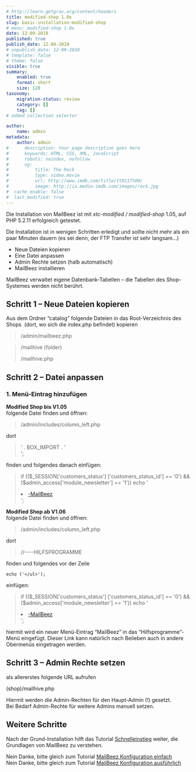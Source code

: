 ```yaml
---
# http://learn.getgrav.org/content/headers
title: modified-shop 1.0x
slug: basic-installation-modified-shop
# menu: modified-shop 1.0x
date: 12-09-2010
published: true
publish_date: 12-09-2010
# unpublish_date: 12-09-2010
# template: false
# theme: false
visible: true
summary:
    enabled: true
    format: short
    size: 128
taxonomy:
    migration-status: review
    category: []
    tag: []
# added collection selector

author:
    name: admin
metadata:
    author: admin
#      description: Your page description goes here
#      keywords: HTML, CSS, XML, JavaScript
#      robots: noindex, nofollow
#      og:
#          title: The Rock
#          type: video.movie
#          url: http://www.imdb.com/title/tt0117500/
#          image: http://ia.media-imdb.com/images/rock.jpg
#  cache_enable: false
#  last_modified: true
---
```


Die Installation von MailBeez ist mit *xtc-modified / modified-shop* 1.05, auf PHP 5.2.11 erfolgreich getestet.

Die Installation ist in wenigen Schritten erledigt und sollte nicht mehr als ein paar Minuten dauern (es sei denn, der FTP Transfer ist sehr langsam…)

- Neue Dateien kopieren
- Eine Datei anpassen
- Admin Rechte setzen (halb automatisch)
- MailBeez installieren

MailBeez verwaltet eigene Datenbank-Tabellen – die Tabellen des Shop-Systemes werden nicht berührt.

## Schritt 1 – Neue Dateien kopieren

Aus dem Ordner “catalog” folgende Dateien in das Root-Verzeichnis des Shops  (dort, wo sich die index.php befindet) kopieren

> /admin/mailbeez.php

> /mailhive (folder)
> 
> /mailhive.php

## Schritt 2 – Datei anpassen

### 1. Menü-Eintrag hinzufügen

**Modified Shop bis V1.05**  
 folgende Datei finden und öffnen:

> /admin/includes/column\_left.php

dort

> ' . BOX_IMPORT . '</a><br>';

finden und folgendes danach einfügen:

> if (($_SESSION['customers_status']
>     ['customers_status_id'] == '0') && ($admin_access['module_newsletter'] == '1')) echo '<li><a href="' . xtc_href_link('mailbeez.php') . '" class="menuBoxContentLink" > -MailBeez</a></li>';

**Modified Shop ab V1.06**  
 folgende Datei finden und öffnen:

> /admin/includes/column\_left.php

dort

> //----HILFSPROGRAMME

finden und folgendes vor der Zeile

 
    echo ('</ul>');

einfügen:

> if (($_SESSION['customers_status']
>     ['customers_status_id'] == '0') && ($admin_access['module_newsletter'] == '1')) echo '<li><a href="' . xtc_href_link('mailbeez.php') . '" class="menuBoxContentLink" > -MailBeez</a></li>';

hiermit wird ein neuer Menü-Eintrag “MailBeez” in das “Hilfsprogramme”-Menü eingefügt. Dieser Link kann natürlich nach Belieben auch in andere Obermenüs eingetragen werden.

## Schritt 3 – Admin Rechte setzen

als allererstes folgende URL aufrufen

(shop)/mailhive.php

Hiermit werden die Admin-Rechten für den Haupt-Admin (!) gesetzt.  
 Bei Bedarf Admin-Rechte für weitere Admins manuell setzen.

## Weitere Schritte

Nach der Grund-Installation hilft das Tutorial [Schnelleinstieg](http://www.mailbeez.de/dokumentation/tutorials/schnelleinstieg/) weiter, die Grundlagen von MailBeez zu verstehen.

Nein Danke, bitte gleich zum Tutorial [MailBeez Konfiguration einfach](http://www.mailbeez.de/dokumentation/tutorials/mailbeez-konfiguration-einfach/)  
 Nein Danke, bitte gleich zum Tutorial [MailBeez Konfiguration ausführlich](http://www.mailbeez.de/dokumentation/tutorials/mailbeez-konfiguration-ausfuehrlich/)
